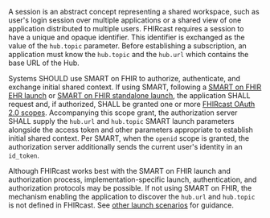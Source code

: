 <!-- ## Session Discovery -->

A session is an abstract concept representing a shared workspace, such as user's login session over multiple applications or a shared view of one application distributed to multiple users. FHIRcast requires a session to have a unique and opaque identifier. This identifier is exchanged as the value of the `hub.topic` parameter. Before establishing a subscription, an application must know the `hub.topic` and the `hub.url` which contains the base URL of the Hub.

Systems SHOULD use SMART on FHIR to authorize, authenticate, and exchange initial shared context. If using SMART, following a [SMART on FHIR EHR launch](http://www.hl7.org/fhir/smart-app-launch#ehr-launch-sequence) or [SMART on FHIR standalone launch](http://www.hl7.org/fhir/smart-app-launch/#standalone-launch-sequence), the application SHALL request and, if authorized, SHALL be granted one or more [FHIRcast OAuth 2.0 scopes](2-2-FhircastScopes.html). Accompanying this scope grant, the authorization server SHALL supply the `hub.url` and `hub.topic` SMART launch parameters alongside the access token and other parameters appropriate to establish initial shared context. Per SMART, when the `openid` scope is granted, the authorization server additionally sends the current user's identity in an `id_token`.

Although FHIRcast works best with the SMART on FHIR launch and authorization process, implementation-specific launch, authentication, and authorization protocols may be possible. If not using SMART on FHIR, the mechanism enabling the application to discover the `hub.url` and `hub.topic` is not defined in FHIRcast. See [other launch scenarios](4-1-launch-scenarios.html#alternate-application-launch) for guidance.
